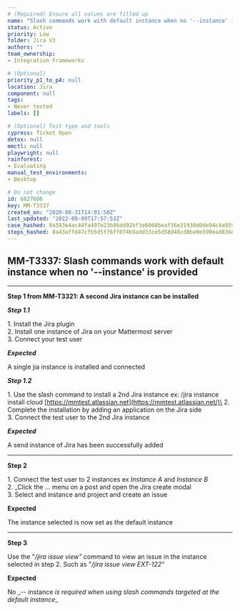 ```yaml
---
# (Required) Ensure all values are filled up
name: "Slash commands work with default instance when no '--instance' is provided"
status: Active
priority: Low
folder: Jira V3
authors: ""
team_ownership: 
- Integration Frameworks

# (Optional)
priority_p1_to_p4: null
location: Jira
component: null
tags: 
- Never tested
labels: []

# (Optional) Test type and tools
cypress: Ticket Open
detox: null
mmctl: null
playwright: null
rainforest: 
- Evaluating
manual_test_environments: 
- Desktop

# Do not change
id: 6827606
key: MM-T3337
created_on: "2020-08-31T14:01:50Z"
last_updated: "2022-09-09T17:57:53Z"
case_hashed: 8a593e4ac44fa497e23b86dd92bf3e6060beaf36e31930d0de94c4a9595a7439ba841608ff927fad136cbff0316fbf3d
steps_hashed: 8a43affd47cfb5d5ff6ff074b9add33ce5d58d48cd8ba9e590ead836e5bb19aef2a6d5f44e7b76918357ffbbff9a02ab
---
```


<!-- (Auto-generated) Based on frontmatter's "key" and "name" -->

## MM-T3337: Slash commands work with default instance when no '--instance' is provided

---

**Step 1 from MM-T3321: A second Jira instance can be installed**

<!-- (Auto-generated) Note: Steps 1.1 to 1.2 should not be updated here. Instead, modify directly to the referenced MM-T3321 test case. -->

_**Step 1.1**_

1\. Install the Jira plugin\
2\. Install one instance of Jira on your Mattermost server\
3\. Connect your test user

_**Expected**_

A single jia instance is installed and connected

_**Step 1.2**_

1\. Use the slash command to install a 2nd Jira instance ex: /jira instance install cloud [https://mmtest.atlassian.net](https://mmtest.atlassian.net/)\
2\. Complete the installation by adding an application on the Jira side\
3\. Connect the test user to the 2nd Jira instance

_**Expected**_

A send instance of Jira has been successfully added

---

**Step 2**

1\. Connect the test user to 2 instances ex _Instance A_ and _Instance B_\
2\. \_Click the ... menu on a post and open the Jira create modal\
3\. Select and instance and project and create an issue

**Expected**

The instance selected is now set as the default instance

---

**Step 3**

Use the "_/jira issue view"_ command to view an issue in the instance selected in step 2. Such as "_/jira issue view EXT-122"_

**Expected**

No \_-- instance _is required when using slash commands targeted at the default instance_\_
